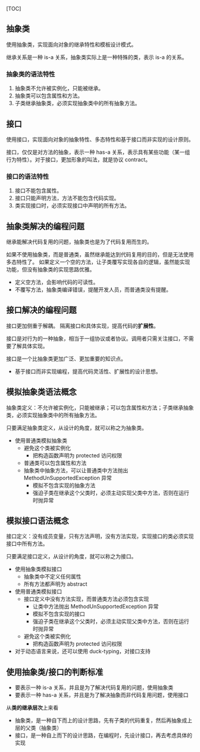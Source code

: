 
[TOC]

## 抽象类

使用抽象类，实现面向对象的继承特性和模板设计模式。

继承关系是一种 is-a 关系，抽象类实际上是一种特殊的类，表示 is-a 的关系。

### 抽象类的语法特性

1. 抽象类不允许被实例化，只能被继承。
2. 抽象类可以包含属性和方法。
3. 子类继承抽象类，必须实现抽象类中的所有抽象方法。


## 接口

使用接口，实现面向对象的抽象特性、多态特性和基于接口而非实现的设计原则。

接口，仅仅是对方法的抽象，表示一种 has-a 关系，表示具有某些功能（某一组行为特性）。对于接口，更加形象的叫法，就是协议 contract。

### 接口的语法特性

1. 接口不能包含属性。
2. 接口只能声明方法，方法不能包含代码实现。
3. 类实现接口时，必须实现接口中声明的所有方法。


## 抽象类解决的编程问题

继承能解决代码复用的问题，抽象类也是为了代码复用而生的。

如果不使用抽象类，而是普通类，虽然继承能达到代码复用的目的，但是无法使用多态特性了。
如果定义一个空的方法，让子类覆写实现各自的逻辑，虽然能实现功能，但没有抽象类的实现思路优雅。
- 定义空方法，会影响代码的可读性。
- 不覆写方法，抽象类编译错误，提醒开发人员，而普通类没有提醒。


## 接口解决的编程问题

接口更加侧重于解耦。
隔离接口和具体实现，提高代码的**扩展性**。

接口是对行为的一种抽象，相当于一组协议或者协议。调用者只需关注接口，不需要了解具体实现。

接口是一个比抽象类更加广泛、更加重要的知识点。

- 基于接口而非实现编程，提高代码灵活性、扩展性的设计思想。


## 模拟抽象类语法概念

抽象类定义：不允许被实例化，只能被继承；可以包含属性和方法；子类继承抽象类，必须实现抽象类中的所有抽象方法。

只要满足抽象类定义，从设计的角度，就可以称之为抽象类。

- 使用普通类模拟抽象类
    - 避免这个类被实例化
        - 把构造函数声明为 protected 访问权限
    - 普通类可以包含属性和方法
    - 抽象类中抽象方法，可以让普通类中方法抛出 MethodUnSupportedException 异常
        - 模拟不包含实现的抽象方法
        - 强迫子类在继承这个父类时，必须主动实现父类中方法，否则在运行时抛异常
    

## 模拟接口语法概念

接口定义：没有成员变量，只有方法声明，没有方法实现，实现接口的类必须实现接口中所有方法。

只要满足接口定义，从设计的角度，就可以称之为接口。

- 使用抽象类模拟接口
    - 抽象类中不定义任何属性
    - 所有方法都声明为 abstract
- 使用普通类模拟接口
    - 接口定义中没有方法实现，而普通类方法必须包含实现
        - 让类中方法抛出 MethodUnSupportedException 异常
        - 模拟不包含实现的接口
        - 强迫子类在继承这个父类时，必须主动实现父类中方法，否则在运行时抛异常
    - 避免这个类被实例化
        - 把构造函数声明为 protected 访问权限
- 对于动态语言来说，还可以使用 duck-typing，对接口支持

## 使用抽象类/接口的判断标准

- 要表示一种 is-a 关系，并且是为了解决代码复用的问题，使用抽象类
- 要表示一种 has-a 关系，并且是为了解决抽象而非代码复用问题，使用接口

从**类的继承层次**上来看

- 抽象类，是一种自下而上的设计思路，先有子类的代码重复，然后再抽象成上层的父类（抽象类）
- 接口，是一种自上而下的设计思路，在编程时，先设计接口，再去考虑具体的实现
